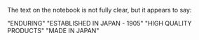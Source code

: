 The text on the notebook is not fully clear, but it appears to say:

"ENDURING"
"ESTABLISHED IN JAPAN - 1905"
"HIGH QUALITY PRODUCTS"
"MADE IN JAPAN"